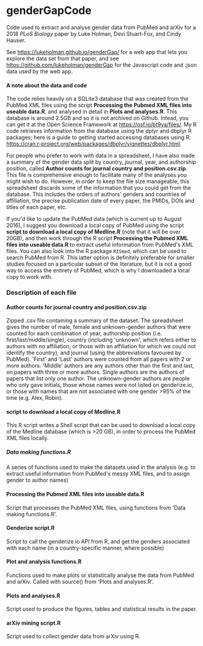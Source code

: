 # genderGapCode
Code used to extract and analyse gender data from PubMed and arXiv for a 2018 _PLoS Biology_ paper by Luke Holman, Devi Stuart-Fox, and Cindy Hauser.

See https://lukeholman.github.io/genderGap/ for a web app that lets you explore the data set from that paper, and see https://github.com/lukeholman/genderGap for the Javascript code and .json data used by the web app. 

#### A note about the data and code
The code relies heavily on a SQLite3 database that was created from the PubMed XML files using the script **Processing the Pubmed XML files into useable data.R**, and analysed in detail in **Plots and analyses.R**. This database is around 2.5GB and so it is not archived on Github. Intead, you can get it at the Open Science Framework at https://osf.io/bt9ya/files/. My R code retrieves information from the database using the dplyr and dbplyr R packages; here is a guide to getting started accessing databases using R: https://cran.r-project.org/web/packages/dbplyr/vignettes/dbplyr.html. 

For people who prefer to work with data in a spreadsheet, I have also made a summary of the gender data split by country, journal, year, and authorship position, called **Author counts for journal country and position.csv.zip**. This file is comprehensive enough to facilitate many of the analyses you might wish to do. However, in order to keep the file size manageable, this spreadsheet discards some of the information that you could get from the database. This includes the orders of authors' genders and countries of affiliation, the precise publication date of every paper, the PMIDs, DOIs and titles of each paper, etc.

If you'd like to update the PubMed data (which is current up to August 2016), I suggest you download a local copy of PubMed using the script **script to download a local copy of Medline.R** (note that it will be over 20GB), and then work through the R script **Processing the Pubmed XML files into useable data.R** to extract useful information from PubMed's XML files. You can also look into the R package ``RISmed``, which can be used to search PubMed from R. This latter option is definitely preferable for smaller studies focused on a particular subset of the literature, but it is not a good way to access the entirety of PubMed, which is why I downloaded a local copy to work with.


### Description of each file

#### Author counts for journal country and position.csv.zip
Zipped .csv file containing a summary of the dataset. The spreadsheet gives the number of male, female and unknown-gender authors that were counted for each combination of year, authorship position (i.e. first/last/middle/single), country (including 'unknown', which refers either to authors with no affiliation, or those with an affiliation for which we could not identify the country), and journal (using the abbreviations favoured by PubMed). 'First' and 'Last' authors were counted from all papers with 2 or more authors. 'Middle' authors are any authors other than the first and last, on papers with three or more authors. Single authors are the authors of papers that list only one author. The unknown-gender authors are people who only gave initials, those whose names were not listed on genderize.io, or those with names that are not associated with one gender >95% of the time (e.g. Alex, Robin).

#### script to download a local copy of Medline.R
This R script writes a Shell script that can be used to download a local copy of the Medline database (which is >20 GB), in order to process the PubMed XML files locally.

##### Data making functions.R
A series of functions used to make the datasets used in the analysis (e.g. to extract useful information from PubMed's messy XML files, and to assign gender to author names)

#### Processing the Pubmed XML files into useable data.R
Script that processes the PubMed XML files, using functions from 'Data making functions.R'.

#### Genderize script.R
Script to call the genderize.io API from R, and get the genders associated with each name (in a country-specific manner, where possible)

#### Plot and analysis functions.R
Functions used to make plots or statistically analyse the data from PubMed and arXiv. Called with source() from 'Plots and analyses.R'.

#### Plots and analyses.R
Script used to produce the figures, tables and statistical results in the paper.

#### arXiv mining script.R
Script used to collect gender data from arXiv using R.